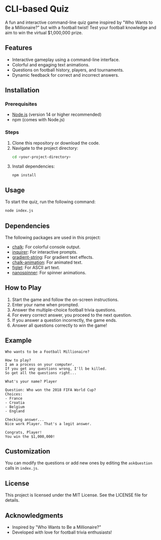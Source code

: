 # CLI-based Quiz

A fun and interactive command-line quiz game inspired by "Who Wants to Be a Millionaire?" but with a football twist! Test your football knowledge and aim to win the virtual $1,000,000 prize.

## Features
- Interactive gameplay using a command-line interface.
- Colorful and engaging text animations.
- Questions on football history, players, and tournaments.
- Dynamic feedback for correct and incorrect answers.

## Installation

### Prerequisites
- [Node.js](https://nodejs.org/) (version 14 or higher recommended)
- npm (comes with Node.js)

### Steps
1. Clone this repository or download the code.
2. Navigate to the project directory:
   ```bash
   cd <your-project-directory>
   ```
3. Install dependencies:
   ```bash
   npm install
   ```

## Usage
To start the quiz, run the following command:
```bash
node index.js
```

## Dependencies
The following packages are used in this project:
- [chalk](https://www.npmjs.com/package/chalk): For colorful console output.
- [inquirer](https://www.npmjs.com/package/inquirer): For interactive prompts.
- [gradient-string](https://www.npmjs.com/package/gradient-string): For gradient text effects.
- [chalk-animation](https://www.npmjs.com/package/chalk-animation): For animated text.
- [figlet](https://www.npmjs.com/package/figlet): For ASCII art text.
- [nanospinner](https://www.npmjs.com/package/nanospinner): For spinner animations.

## How to Play
1. Start the game and follow the on-screen instructions.
2. Enter your name when prompted.
3. Answer the multiple-choice football trivia questions.
4. For every correct answer, you proceed to the next question.
5. If you answer a question incorrectly, the game ends.
6. Answer all questions correctly to win the game!

## Example
```
Who wants to be a Football Millionaire?

How to play?
I am a process on your computer.
If you get any questions wrong, I'll be killed.
So get all the questions right...

What's your name? Player

Question: Who won the 2018 FIFA World Cup?
Choices:
- France
- Croatia
- Belgium
- England

Checking answer...
Nice work Player. That's a legit answer.

Congrats, Player!
You win the $1,000,000!
```

## Customization
You can modify the questions or add new ones by editing the `askQuestion` calls in `index.js`.

## License
This project is licensed under the MIT License. See the LICENSE file for details.

## Acknowledgments
- Inspired by "Who Wants to Be a Millionaire?"
- Developed with love for football trivia enthusiasts!

